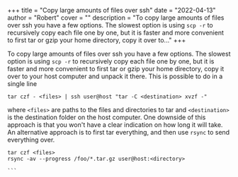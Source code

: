 +++
title = "Copy large amounts of files over ssh"
date = "2022-04-13"
author = "Robert"
cover = ""
description = "To copy large amounts of files over ssh you have a few options. The slowest option is using `scp -r` to recursively copy each file one by one, but it is faster and more convenient to first tar or gzip your home directory, copy it over to..."
+++

To copy large amounts of files over ssh you have a few options. The slowest option is using `scp -r` to recursively copy each file one by one, but it is faster and more convenient to first tar or gzip your home directory, copy it over to your host computer and unpack it there. This is possible to do in a single line

```{bash}
tar czf - <files> | ssh user@host "tar -C <destination> xvzf -"
```
where `<files>` are paths to the files and directories to tar and `<destination>` is the destination folder on the host computer. One downside of this approach is that you won't have a clear indication on how long it will take. An alternative approach is to first tar everything, and then use `rsync` to send everything over. 

````{bash}
tar czf <files>
rsync -av --progress /foo/*.tar.gz user@host:<directory>

```